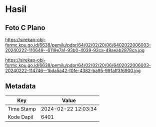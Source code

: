 # Hasil

## Foto C Plano

https://sirekap-obj-formc.kpu.go.id/6638/pemilu/pdpr/64/02/02/20/06/6402022006003-20240222-110649--6119e7a1-93b0-4039-92ca-48aeab2878ca.jpg

https://sirekap-obj-formc.kpu.go.id/6638/pemilu/pdpr/64/02/02/20/06/6402022006003-20240222-114746--1bda5a42-f0fe-4382-ba95-991aff3f6900.jpg


## Metadata

| Key        | Value               |
| ---------- | ------------------- |
| Time Stamp | 2024-02-22 12:03:34 |
| Kode Dapil | 6401                |



